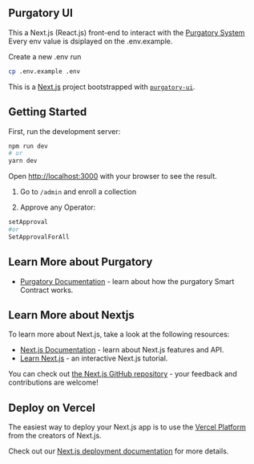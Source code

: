 ## Purgatory UI

This a Next.js (React.js) front-end to interact with the [Purgatory System](https://github.com/RTFKT-Ltd/purgatory)
Every env value is dsiplayed on the .env.example. 

Create a new .env run 

```bash
cp .env.example .env
```


This is a [Next.js](https://nextjs.org/) project bootstrapped with [`purgatory-ui`](https://github.com/vercel/next.js/tree/canary/packages/create-next-app).

## Getting Started

First, run the development server:

```bash
npm run dev
# or
yarn dev
```

Open [http://localhost:3000](http://localhost:3000) with your browser to see the result.

1. Go to `/admin` and enroll a collection

2. Approve any Operator:
```bash
setApproval 
#or 
SetApprovalForAll
```

## Learn More about Purgatory

- [Purgatory Documentation](https://github.com/purgatory-foundation/purgatory) - learn about how the purgatory Smart Contract works.

## Learn More about Nextjs

To learn more about Next.js, take a look at the following resources:

- [Next.js Documentation](https://nextjs.org/docs) - learn about Next.js features and API.
- [Learn Next.js](https://nextjs.org/learn) - an interactive Next.js tutorial.

You can check out [the Next.js GitHub repository](https://github.com/vercel/next.js/) - your feedback and contributions are welcome!

## Deploy on Vercel

The easiest way to deploy your Next.js app is to use the [Vercel Platform](https://vercel.com/new?utm_medium=default-template&filter=next.js&utm_source=create-next-app&utm_campaign=create-next-app-readme) from the creators of Next.js.

Check out our [Next.js deployment documentation](https://nextjs.org/docs/deployment) for more details.
